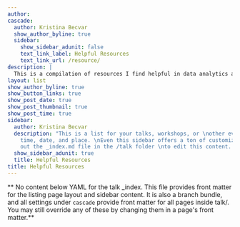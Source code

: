 ```yaml
---
author: 
cascade:
  author: Kristina Becvar
  show_author_byline: true
  sidebar:
    show_sidebar_adunit: false
    text_link_label: Helpful Resources
    text_link_url: /resource/
description: |
  This is a compilation of resources I find helpful in data analytics and social science research.
layout: list
show_author_byline: true
show_button_links: true
show_post_date: true
show_post_thumbnail: true
show_post_time: true
sidebar:
  author: Kristina Becvar
  description: "This is a list for your talks, workshops, or \nother events with a
    time, date, and place. \nEven this sidebar offers a ton of customizations.\n\nCheck
    out the _index.md file in the /talk folder \nto edit this content. \n"
  show_sidebar_adunit: true
  title: Helpful Resources
title: Helpful Resources
---
```


** No content below YAML for the talk _index. This file provides front matter for the listing page layout and sidebar content. It is also a branch bundle, and all settings under `cascade` provide front matter for all pages inside talk/. You may still override any of these by changing them in a page's front matter.**

